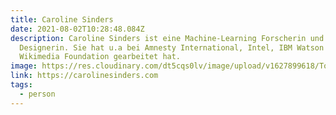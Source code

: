 ```yaml
---
title: Caroline Sinders
date: 2021-08-02T10:28:48.084Z
description: Caroline Sinders ist eine Machine-Learning Forscherin und
  Designerin. Sie hat u.a bei Amnesty International, Intel, IBM Watson und
  Wikimedia Foundation gearbeitet hat.
image: https://res.cloudinary.com/dt5cqs0lv/image/upload/v1627899618/Tools/Screenshot_2021-08-02_at_12-13-00_Caroline_Sinders_g1xtnz.png
link: https://carolinesinders.com
tags:
  - person
---
```


